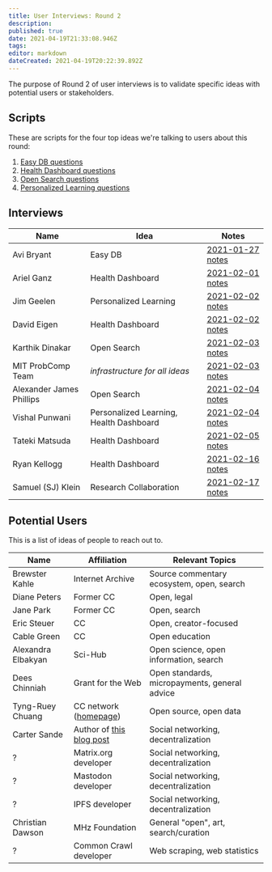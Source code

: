 ```yaml
---
title: User Interviews: Round 2
description: 
published: true
date: 2021-04-19T21:33:08.946Z
tags: 
editor: markdown
dateCreated: 2021-04-19T20:22:39.892Z
---
```


The purpose of Round 2 of user interviews is to validate specific ideas with potential users or stakeholders.

## Scripts

These are scripts for the four top ideas we're talking to users about this round:
1. [Easy DB questions](./easy-db-questions)
1. [Health Dashboard questions](./health-dashboard-questions)
1. [Open Search questions](./open-search-questions)
1. [Personalized Learning questions](./personalized-learning-questions)

## Interviews

| Name                     | Idea                                    | Notes                                      |
|--------------------------|-----------------------------------------|--------------------------------------------|
| Avi Bryant               | Easy DB                                 | [2021-01-27 notes](2021-01-27-avi.md)      |
| Ariel Ganz               | Health Dashboard                        | [2021-02-01 notes](2021-02-01-ariel.md)    |
| Jim Geelen               | Personalized Learning                   | [2021-02-02 notes](2021-02-02-jim.md)      |
| David Eigen              | Health Dashboard                        | [2021-02-02 notes](2021-02-02-david.md)    |
| Karthik Dinakar          | Open Search                             | [2021-02-03 notes](2021-02-03-karthik.md)  |
| MIT ProbComp Team        | *infrastructure for all ideas*          | [2021-02-03 notes](2021-02-03-probcomp.md) |
| Alexander James Phillips | Open Search                             | [2021-02-04 notes](2021-02-04-ajp.md)      |
| Vishal Punwani           | Personalized Learning, Health Dashboard | [2021-02-04 notes](2021-02-04-vishal.md)   |
| Tateki Matsuda           | Health Dashboard                        | [2021-02-05 notes](2021-02-05-tateki.md)   |
| Ryan Kellogg             | Health Dashboard                        | [2021-02-16 notes](2021-02-16-ryan.md)     |
| Samuel (SJ) Klein        | Research Collaboration                  | [2021-02-17 notes](2021-02-17-sj.md)       |

## Potential Users

This is a list of ideas of people to reach out to.

| Name | Affiliation | Relevant Topics |
|-|-|-|
| Brewster Kahle | Internet Archive | Source commentary ecosystem, open, search |
| Diane Peters | Former CC | Open, legal |
| Jane Park | Former CC | Open, search |
| Eric Steuer | CC | Open, creator-focused |
| Cable Green | CC | Open education |
| Alexandra Elbakyan | Sci-Hub | Open science, open information, search |
| Dees Chinniah | Grant for the Web | Open standards, micropayments, general advice |
| Tyng-Ruey Chuang | CC network ([homepage](https://homepage.iis.sinica.edu.tw/pages/trc/)) | Open source, open data |
| Carter Sande | Author of [this blog post](https://carter.sande.duodecima.technology/decentralized-wishlist/) | Social networking, decentralization |
| ? | Matrix.org developer | Social networking, decentralization |
| ? | Mastodon developer | Social networking, decentralization |
| ? | IPFS developer | Social networking, decentralization |
| Christian Dawson | MHz Foundation | General "open", art, search/curation |
| ? | Common Crawl developer | Web scraping, web statistics |
